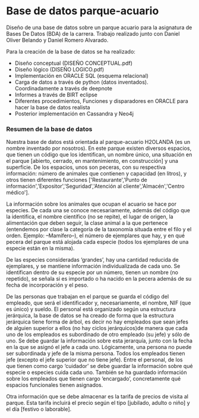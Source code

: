 # Base de datos parque-acuario
Diseño de una base de datos sobre un parque acuario para la asignatura de Bases De Datos (BDA) de la carrera. Trabajo realizado junto con Daniel Oliver Belando y Daniel Romero Alvarado.

Para la creación de la base de datos se ha realizado: 
- Diseño conceptual (DISEÑO CONCEPTUAL.pdf)
- Diseño lógico (DISEÑO LOGICO.pdf)
- Implementación en ORACLE SQL (esquema relacional)
- Carga de datos a través de python (datos inventados). Coordinadamente a través de deepnote
- Informes a través de BIRT eclipse
- Diferentes procedimientos, Funciones y disparadores en ORACLE para hacer la base de datos realista
- Posterior implementación en Cassandra y Neo4j

### Resumen de la base de datos
Nuestra base de datos está orientada al parque-acuario H2OLANDA (es un nombre inventado por nosotros). En este parque existen diversos espacios, que tienen un código que los identifican, un nombre único, una situación en el parque [abierto, cerrado, en mantenimiento, en construcción] y una superficie. De los espacios, unos son peceras, con su respectiva información: número de animales que contienen y capacidad (en litros), y otros tienen diferentes funciones ['Restaurante','Punto de información','Expositor','Seguridad','Atención al cliente','Almacén','Centro médico'].

La información sobre los animales que ocupan el acuario se hace por especies. De cada una se conoce necesariamente, además del código que la identifica, el nombre científico (no se repite), el lugar de origen, la alimentación que deben seguir,  la clase animal a la que pertenece (entendemos por clase la categoría de la taxonomía situada entre el filo y el orden. Ejemplo: –Mamífero–), el número de ejemplares que hay, y en qué pecera del parque está alojada cada especie (todos los ejemplares de una especie están en la misma).

De las especies consideradas ‘grandes’, hay una cantidad reducida de ejemplares, y se mantiene información individualizada de cada uno. Se identifican dentro de su especie por un número, tienen un nombre (no repetido), se señala si es importado o ha nacido en la pecera además de su fecha de incorporación y el peso.

De las personas que trabajan en el parque se guarda el código del empleado, que será el identificador y, necesariamente, el nombre, NIF (que es único) y sueldo. El personal está organizado según una estructura jerárquica, la base de datos se ha creado de forma que la estructura jerárquica tiene forma de árbol, es decir no hay empleados que sean jefes de alguien superior a ellos (no hay ciclos jerárquicos)de manera que cada uno de los empleados es subordinado de otro empleado (su jefe) y sólo de uno. Se debe guardar la información sobre esta jerarquía, junto con la fecha en la que se asignó el jefe a cada uno. Lógicamente, una persona no puede ser subordinada y jefe de la misma persona. Todos los empleados tienen jefe (excepto el jefe superior que no tiene jefe). Entre el personal, de los que tienen como cargo ‘cuidador’ se debe guardar la información sobre qué especie o especies cuida cada uno. También se ha guardado información sobre los empleados que tienen cargo ‘encargado’, concretamente qué espacios funcionales tienen asignados.

Otra información que se debe almacenar es la tarifa de precios de visita al parque. Esta tarifa incluirá el precio según el tipo [jubilado, adulto o niño] y el día [festivo o laborable].
